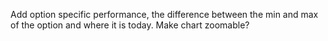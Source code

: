 Add option specific performance, the difference between the min and max of the option and where it is today.
Make chart zoomable?
